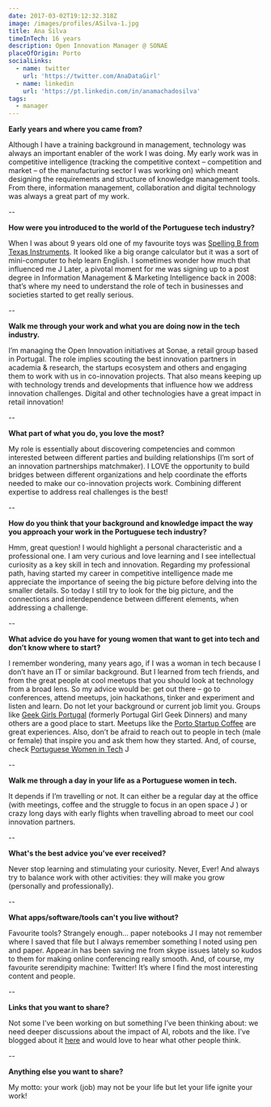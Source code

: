 ```yaml
---
date: 2017-03-02T19:12:32.318Z
image: /images/profiles/ASilva-1.jpg
title: Ana Silva
timeInTech: 16 years
description: Open Innovation Manager @ SONAE
placeOfOrigin: Porto
socialLinks:
  - name: twitter
    url: 'https://twitter.com/AnaDataGirl'
  - name: linkedin
    url: 'https://pt.linkedin.com/in/anamachadosilva'
tags:
  - manager
---
```


**Early
years and where you came from?**

Although I have a training background in
management, technology was always an important enabler of the work I was doing.
My early work was in competitive intelligence (tracking the competitive context
– competition and market – of the manufacturing sector I was working on) which
meant designing the requirements and structure of knowledge management tools.
From there, information management, collaboration and digital technology was
always a great part of my work.

--

**How
were you introduced to the world of the Portuguese tech industry?**

When I was about 9 years old one of my
favourite toys was [Spelling B from Texas Instruments](https://www.amazon.com/Original-SPELLING-Learning-Texas-Instruments/dp/B00ANSVZJE). It looked like a big orange calculator but it was a sort of
mini-computer to help learn English. I sometimes wonder how much that
influenced me J Later, a pivotal moment
for me was signing up to a post degree in Information Management &
Marketing Intelligence back in 2008: that’s where my need to understand the role
of tech in businesses and societies started to get really serious.

--

**Walk me
through your work and what you are doing now in the tech industry.**

I’m managing the Open
Innovation initiatives at Sonae, a retail group based in Portugal. The role
implies scouting the best innovation partners in academia & research, the
startups ecosystem and others and engaging them to work with us in
co-innovation projects. That also means keeping up with technology trends and
developments that influence how we address innovation challenges. Digital and
other technologies have a great impact in retail innovation!

--

**What
part of what you do, you love the most?**

My role is essentially about discovering
competencies and common interested between different parties and building
relationships (I’m sort of an innovation partnerships matchmaker). I LOVE the
opportunity to build bridges between different organizations and help
coordinate the efforts needed to make our co-innovation projects work.
Combining different expertise to address real challenges is the best!

--

**How do
you think that your background and knowledge impact the way you approach your
work in the Portuguese tech industry?**

Hmm, great question! I would highlight a
personal characteristic and a professional one. I am very curious and love
learning and I see intellectual curiosity as a key skill in tech and
innovation. Regarding my professional path, having started my career in
competitive intelligence made me appreciate the importance of seeing the big
picture before delving into the smaller details. So today I still try to look
for the big picture, and the connections and interdependence between different
elements, when addressing a challenge.

--

**What
advice do you have for young women that want to get into tech and don’t know
where to start?**

I remember wondering,
many years ago, if I was a woman in tech because I don’t have an IT or similar
background. But I learned from tech friends, and from the great people at cool
meetups that you should look at technology from a broad lens. So my advice
would be: get out there – go to conferences, attend meetups, join hackathons,
tinker and experiment and listen and learn. Do not let your background or
current job limit you. Groups like [Geek Girls Portugal](http://www.geekgirlsportugal.pt/) (formerly Portugal Girl
Geek Dinners) and many others are a good place to start. Meetups like the [Porto Startup Coffee](https://www.meetup.com/PortoStartupCoffee/) are great experiences. Also,
don’t be afraid to reach out to people in tech (male or female) that inspire
you and ask them how they started. And, of course, check [Portuguese Women in Tech](http://pwit-cms.netlify.com/) J

--

**Walk me
through a day in your life as a Portuguese women in tech.**

It depends if I’m
travelling or not. It can either be a regular day at the office (with meetings,
coffee and the struggle to focus in an open space J ) or crazy long days
with early flights when travelling abroad to meet our cool innovation partners.

--

**What's
the best advice you've ever received?**

Never stop learning and
stimulating your curiosity. Never, Ever! And always try to balance work with
other activities: they will make you grow (personally and professionally).

--

**What
apps/software/tools can't you live without?**

Favourite tools? Strangely enough… paper notebooks J I may not remember where
I saved that file but I always remember something I noted using pen and paper. Appear.in
has been saving me from skype issues lately so kudos to them for making online
conferencing really smooth. And, of course, my favourite serendipity machine:
Twitter! It’s where I find the most interesting content and people.

--

**Links that you want to
share?** 

Not some
I’ve been working on but something I’ve been thinking about: we need deeper
discussions about the impact of AI, robots and the like. I’ve blogged about it [here](https://artlifework.wordpress.com/2016/12/11/demons-and-design-a-tale-of-new-tech/) and would love to
hear what other people think.

--

**Anything else you want to share?**

My motto:
your work (job) may not be your life but let your life ignite your work!